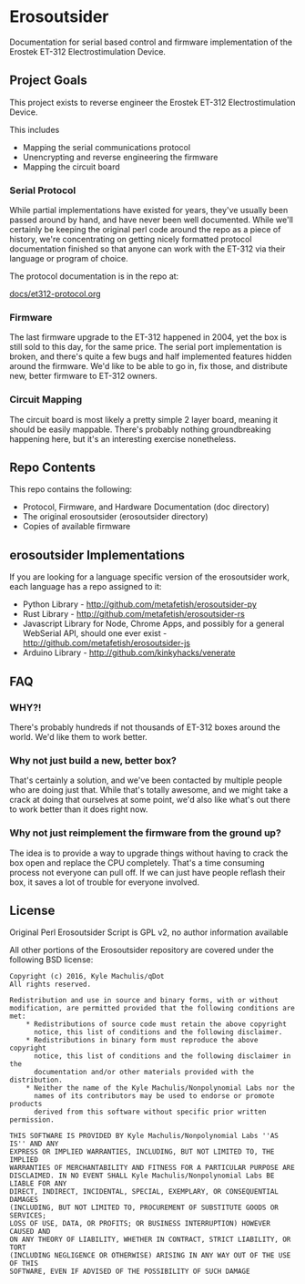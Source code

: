 # Erosoutsider

Documentation for serial based control and firmware implementation of
the Erostek ET-312 Electrostimulation Device.

## Project Goals

This project exists to reverse engineer the Erostek ET-312
Electrostimulation Device. 

This includes

- Mapping the serial communications protocol
- Unencrypting and reverse engineering the firmware
- Mapping the circuit board

### Serial Protocol

While partial implementations have existed for years, they've usually
been passed around by hand, and have never been well documented. While
we'll certainly be keeping the original perl code around the repo as a
piece of history, we're concentrating on getting nicely formatted
protocol documentation finished so that anyone can work with the
ET-312 via their language or program of choice.

The protocol documentation is in the repo at:

[docs/et312-protocol.org](docs/et312-protocol.org)

### Firmware

The last firmware upgrade to the ET-312 happened in 2004, yet the box
is still sold to this day, for the same price. The serial port
implementation is broken, and there's quite a few bugs and half
implemented features hidden around the firmware. We'd like to be able
to go in, fix those, and distribute new, better firmware to ET-312
owners.

### Circuit Mapping

The circuit board is most likely a pretty simple 2 layer board,
meaning it should be easily mappable. There's probably nothing
groundbreaking happening here, but it's an interesting exercise
nonetheless.

## Repo Contents

This repo contains the following:

- Protocol, Firmware, and Hardware Documentation (doc directory)
- The original erosoutsider (erosoutsider directory)
- Copies of available firmware

## erosoutsider Implementations

If you are looking for a language specific version of the erosoutsider
work, each language has a repo assigned to it:

- Python Library - http://github.com/metafetish/erosoutsider-py
- Rust Library - http://github.com/metafetish/erosoutsider-rs
- Javascript Library for Node, Chrome Apps, and possibly for a general
  WebSerial API, should one ever exist -
  http://github.com/metafetish/erosoutsider-js
- Arduino Library - http://github.com/kinkyhacks/venerate

## FAQ

### WHY?!

There's probably hundreds if not thousands of ET-312 boxes around the
world. We'd like them to work better.

### Why not just build a new, better box?

That's certainly a solution, and we've been contacted by multiple
people who are doing just that. While that's totally awesome, and we
might take a crack at doing that ourselves at some point, we'd also
like what's out there to work better than it does right now.

### Why not just reimplement the firmware from the ground up?

The idea is to provide a way to upgrade things without having to crack
the box open and replace the CPU completely. That's a time consuming
process not everyone can pull off. If we can just have people reflash
their box, it saves a lot of trouble for everyone involved.

## License

Original Perl Erosoutsider Script is GPL v2, no author information available

All other portions of the Erosoutsider repository are covered under
the following BSD license:

    Copyright (c) 2016, Kyle Machulis/qDot
    All rights reserved.

    Redistribution and use in source and binary forms, with or without
    modification, are permitted provided that the following conditions are met:
        * Redistributions of source code must retain the above copyright
          notice, this list of conditions and the following disclaimer.
        * Redistributions in binary form must reproduce the above copyright
          notice, this list of conditions and the following disclaimer in the
          documentation and/or other materials provided with the distribution.
        * Neither the name of the Kyle Machulis/Nonpolynomial Labs nor the
          names of its contributors may be used to endorse or promote products
          derived from this software without specific prior written permission.

    THIS SOFTWARE IS PROVIDED BY Kyle Machulis/Nonpolynomial Labs ''AS IS'' AND ANY
    EXPRESS OR IMPLIED WARRANTIES, INCLUDING, BUT NOT LIMITED TO, THE IMPLIED
    WARRANTIES OF MERCHANTABILITY AND FITNESS FOR A PARTICULAR PURPOSE ARE
    DISCLAIMED. IN NO EVENT SHALL Kyle Machulis/Nonpolynomial Labs BE LIABLE FOR ANY
    DIRECT, INDIRECT, INCIDENTAL, SPECIAL, EXEMPLARY, OR CONSEQUENTIAL DAMAGES
    (INCLUDING, BUT NOT LIMITED TO, PROCUREMENT OF SUBSTITUTE GOODS OR SERVICES;
    LOSS OF USE, DATA, OR PROFITS; OR BUSINESS INTERRUPTION) HOWEVER CAUSED AND
    ON ANY THEORY OF LIABILITY, WHETHER IN CONTRACT, STRICT LIABILITY, OR TORT
    (INCLUDING NEGLIGENCE OR OTHERWISE) ARISING IN ANY WAY OUT OF THE USE OF THIS
    SOFTWARE, EVEN IF ADVISED OF THE POSSIBILITY OF SUCH DAMAGE

